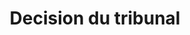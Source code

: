 ---
title: Decision du tribunal
longTitle: 'Décision du tribunal'
tags:
- gccommon
french:
- "[[Court decisions]]"
---
